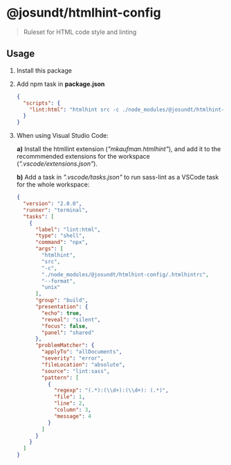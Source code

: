 # @josundt/htmlhint-config #

> Ruleset for HTML code style and linting

## Usage ##
1. Install this package 

2. Add npm task in **package.json**
    ```json
    {
      "scripts": {
        "lint:html": "htmlhint src -c ./node_modules/@josundt/htmlhint-config/.htmlhintrc --format unix"
      }
    }
    ```

3. When using Visual Studio Code:  

    __a)__ Install the htmllint extension (_"mkaufman.htmlhint"_), and add it
       to the recommmended extensions for the workspace (_".vscode/extensions.json"_).

    __b)__ Add a task in _".vscode/tasks.json"_ to run sass-lint as a VSCode task for the
       whole workspace:
    ```json
    {
      "version": "2.0.0",
      "runner": "terminal",
      "tasks": [
        {
          "label": "lint:html",
          "type": "shell",
          "command": "npx",
          "args": [
            "htmlhint",
            "src",
            "-c",
            "./node_modules/@josundt/htmlhint-config/.htmlhintrc",
            "--format",
            "unix"
          ],
          "group": "build",
          "presentation": {
            "echo": true,
            "reveal": "silent",
            "focus": false,
            "panel": "shared"
          },
          "problemMatcher": {
            "applyTo": "allDocuments",
            "severity": "error",
            "fileLocation": "absolute",
            "source": "lint:sass",
            "pattern": [
              {
                "regexp": "(.*):(\\d+):(\\d+): (.*)",
                "file": 1,
                "line": 2,
                "column": 3,
                "message": 4
              }
            ]
          }
        }
      ]
    }
    ```

